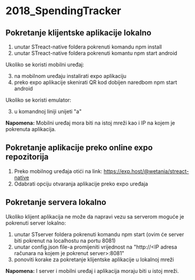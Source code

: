 # 2018_SpendingTracker

## Pokretanje klijentske aplikacije lokalno

1. unutar STreact-native foldera pokrenuti komandu npm install
2. unutar STreact-native foldera pokrenuti komantu npm start android

Ukoliko se koristi mobilni uređaj:

3. na mobilnom uređaju instalirati expo aplikaciju
4. preko expo aplikacije skenirati QR kod dobijen naredbom npm start android

Ukoliko se koristi emulator:

3. u komandnoj liniji unijeti "a"

 **Napomena:**
 Mobilni uređaj mora biti na istoj mreži kao i IP na kojem je pokrenuta aplikacija.

## Pokretanje aplikacije preko online expo repozitorija

1. Preko mobilnog uređaja otići na link: https://exp.host/@wetania/streact-native
2. Odabrati opciju otvaranja aplikacije preko expo uređaja

## Pokretanje servera lokalno

Ukoliko klijent aplikacija ne može da napravi vezu sa serverom moguće je pokrenuti server lokalno:
1. unutar STserver foldera pokrenuti komandu npm start (ovim će server biti pokrenut na localhostu na portu 8081)
2. unutar config.json file-a promijeniti vrijednost na "http://<IP adresa računara na kojem je pokrenut server>:8081"
3. ponoviti korake za pokretanje klijentske aplikacije u lokalnoj mreži

 **Napomena:**
 I server i mobilni uređaj i aplikacija moraju biti u istoj mreži.

